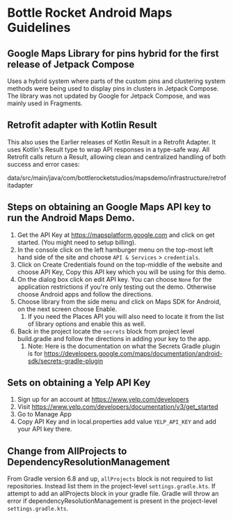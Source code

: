 Bottle Rocket Android Maps Guidelines
=====================================

## Google Maps Library for pins hybrid for the first release of Jetpack Compose
Uses a hybrid system where parts of the custom pins and clustering system methods were being used to display pins in clusters in Jetpack Compose. The library was not updated by Google for Jetpack Compose, and was mainly used in Fragments. 

## Retrofit adapter with Kotlin Result
This also uses the Earlier releases of Kotlin Result in a Retrofit Adapter. It uses Kotlin's Result<T> type to wrap API responses in a type-safe way. All Retrofit calls return a Result<T>, allowing clean and centralized handling of both success and error cases:

data/src/main/java/com/bottlerocketstudios/mapsdemo/infrastructure/retrofitadapter

## Steps on obtaining an Google Maps API key to run the Android Maps Demo.
1. Get the API Key at https://mapsplatform.google.com and click on get started. (You might need to setup billing).
2. In the console click on the left hamburger menu on the top-most left hand side of the site and choose `API & Services` > `credentials`.
3. Click on Create Credentials found on the top-middle of the website and choose API Key, Copy this API key which you will be using for this demo.
4. On the dialog box click on edit API key. You can choose `None` for the application restrictions if you're only testing out the demo. Otherwise choose Android apps and follow the directions.
5. Choose library from the side menu and click on Maps SDK for Android, on the next screen choose Enable.
   1. If you need the Places API you will also need to locate it from the list of library options and enable this as well.
6. Back in the project locate the `secrets` block from project level build.gradle and follow the directions in adding your key to the app.
   1. Note: Here is the documentation on what the Secrets Gradle plugin is for https://developers.google.com/maps/documentation/android-sdk/secrets-gradle-plugin

## Sets on obtaining a Yelp API Key
1. Sign up for an account at https://www.yelp.com/developers
2. Visit https://www.yelp.com/developers/documentation/v3/get_started
3. Go to Manage App
4. Copy API Key and in local.properties add value `YELP_API_KEY` and add your API key there. 

## Change from AllProjects to DependencyResolutionManagement
From Gradle version 6.8 and up, `allProjects` block is not required to list repositories. Instead list them in the project-level `settings.gradle.kts`. If attempt to add an allProjects block in your gradle file. Gradle will throw an error if dependencyResolutionManagement is present
in the project-level `settings.gradle.kts`. 

